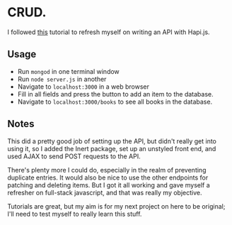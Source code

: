 # CRUD.

I followed [this](http://mph-web.de/build-a-restful-api-using-hapi-js-and-mongodb/) tutorial to refresh myself on writing an API with Hapi.js.

## Usage
* Run `mongod` in one terminal window
* Run `node server.js` in another
* Navigate to `localhost:3000` in a web browser
* Fill in all fields and press the button to add an item to the database.
* Navigate to `localhost:3000/books` to see all books in the database.

## Notes

This did a pretty good job of setting up the API, but didn't really get into using it, so I added the Inert package, set up an unstyled front end, and used AJAX to send POST requests to the API.

There's plenty more I could do, especially in the realm of preventing duplicate entries. It would also be nice to use the other endpoints for patching and deleting items. But I got it all working and gave myself a refresher on full-stack javascript, and that was really my objective.

Tutorials are great, but my aim is for my next project on here to be original; I'll need to test myself to really learn this stuff.
